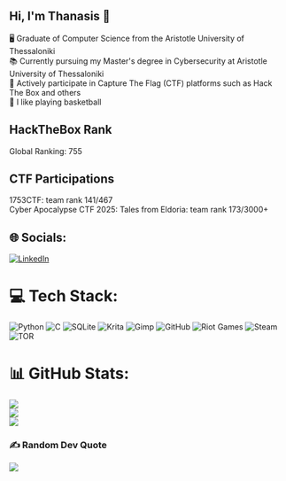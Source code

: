 ## Hi, I'm Thanasis 🌟

🖥️ Graduate of Computer Science from the Aristotle University of Thessaloniki<br/>
📚 Currently pursuing my Master's degree in Cybersecurity at Aristotle University of Thessaloniki<br/>
🚩 Actively participate in Capture The Flag (CTF) platforms such as Hack The Box and others<br/>
🏀 I like playing basketball<br/>

## HackTheBox Rank
Global Ranking: 755

## CTF Participations
1753CTF:  team rank 141/467<br/>
Cyber Apocalypse CTF 2025: Tales from Eldoria:  team rank 173/3000+


## 🌐 Socials:
[![LinkedIn](https://img.shields.io/badge/LinkedIn-%230077B5.svg?logo=linkedin&logoColor=white)](https://linkedin.com/in/mantzavinos-athanasios) 

# 💻 Tech Stack:
![Python](https://img.shields.io/badge/python-3670A0?style=for-the-badge&logo=python&logoColor=ffdd54) ![C](https://img.shields.io/badge/c-%2300599C.svg?style=for-the-badge&logo=c&logoColor=white) ![SQLite](https://img.shields.io/badge/sqlite-%2307405e.svg?style=for-the-badge&logo=sqlite&logoColor=white) ![Krita](https://img.shields.io/badge/Krita-203759?style=for-the-badge&logo=krita&logoColor=EEF37B) ![Gimp](https://img.shields.io/badge/Gimp-657D8B?style=for-the-badge&logo=gimp&logoColor=FFFFFF) ![GitHub](https://img.shields.io/badge/github-%23121011.svg?style=for-the-badge&logo=github&logoColor=white) ![Riot Games](https://img.shields.io/badge/riotgames-D32936.svg?style=for-the-badge&logo=riotgames&logoColor=white) ![Steam](https://img.shields.io/badge/steam-%23000000.svg?style=for-the-badge&logo=steam&logoColor=white) ![TOR](https://img.shields.io/badge/tor-%237E4798.svg?style=for-the-badge&logo=tor-project&logoColor=white)
# 📊 GitHub Stats:
![](https://github-readme-stats.vercel.app/api?username=mantzavinos004&theme=merko&hide_border=false&include_all_commits=false&count_private=false)<br/>
![](https://nirzak-streak-stats.vercel.app/?user=mantzavinos004&theme=merko&hide_border=false)<br/>
![](https://github-readme-stats.vercel.app/api/top-langs/?username=mantzavinos004&theme=merko&hide_border=false&include_all_commits=false&count_private=false&layout=compact)

### ✍️ Random Dev Quote
![](https://quotes-github-readme.vercel.app/api?type=horizontal&theme=radical)

<!-- Proudly created with GPRM ( https://gprm.itsvg.in ) -->
